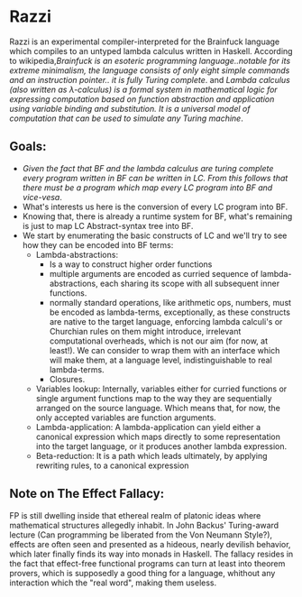 # Razzi

Razzi is an experimental compiler-interpreted for the Brainfuck language which compiles to an untyped lambda calculus written in Haskell.
According to wikipedia,_Brainfuck is an esoteric programming language..notable for its extreme minimalism, the language consists of only eight simple commands and an instruction pointer.. it is fully Turing complete_. and _Lambda calculus (also written as λ-calculus) is a formal system in mathematical logic for expressing computation based on function abstraction and application using variable binding and substitution. It is a universal model of computation that can be used to simulate any Turing machine_.

## Goals: 
- *_Given the fact that BF and the lambda calculus are turing complete every program written in BF can be written in LC. From this follows that 
  there must be a program which map every LC program into BF and vice-vesa_*.
- What's interests us here is the conversion of every LC program into BF.
- Knowing that, there is already a runtime system for BF, what's remaining is just to map LC Abstract-syntax tree into BF.
- We start by enumerating the basic constructs of LC and we'll try to see how they can be encoded into BF terms:
  * Lambda-abstractions:
      - Is a way to construct higher order functions
      - multiple arguments are encoded as curried sequence of lambda-abstractions, each sharing its scope with all subsequent
        inner functions.
      - normally standard operations, like arithmetic ops, numbers, must be encoded as lambda-terms, exceptionally, as these
        constructs are native to the target language, enforcing lambda calculi's or Churchian rules on them might introduce,
        irrelevant computational overheads, which is not our aim (for now, at least!). We can consider to wrap them with an
        interface which will make them, at a language level, indistinguishable to real lambda-terms.
     -  Closures.
  * Variables lookup:
        Internally, variables either for curried functions or single argument functions map to the way they are
        sequentially arranged on the source language. Which means that, for now, the only accepted variables
        are function arguments.
  * Lambda-application:
        A lambda-application can yield either a canonical expression which maps directly to some representation into the
        target language, or it produces another lambda expression.
  * Beta-reduction:
        It is a path which leads ultimately, by applying rewriting rules, to a canonical expression      
        
## Note on The Effect Fallacy:
FP is still dwelling inside that ethereal realm of platonic ideas where mathematical structures allegedly inhabit.
In John Backus' Turing-award lecture (Can programming be liberated from the Von Neumann Style?), effects are often seen
and presented as a hideous, nearly devilish behavior, which later finally finds its way into monads in Haskell. The fallacy resides in the
fact that effect-free functional programs can turn at least into theorem provers, which is supposedly a good thing for a language, whithout any interaction which the "real word", making them useless.
